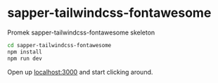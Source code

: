 # sapper-tailwindcss-fontawesome

Promek sapper-tailwindcss-fontawesome skeleton

```bash
cd sapper-tailwindcss-fontawesome
npm install
npm run dev
```

Open up [localhost:3000](http://localhost:3000) and start clicking around.

